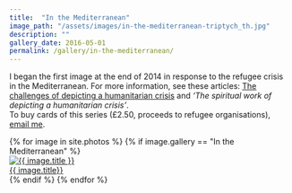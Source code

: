 ```yaml
---
title:  "In the Mediterranean"
image_path: "/assets/images/in-the-mediterranean-triptych_th.jpg"
description: ""
gallery_date: 2016-05-01
permalink: /gallery/in-the-mediterranean/
---
```


I began the first image at the end of 2014 in response to the refugee crisis in the Mediterranean. For more information, see these articles: [The challenges of depicting a humanitarian crisis](http://www.oxford.anglican.org/refugeetryptich/) and  *‘The spiritual work of depicting a humanitarian crisis’*.  
To buy cards of this series (£2.50, proceeds to refugee organisations), [email me](/contact/).

<div class="gallery">
  {% for image in site.photos %}
    {% if image.gallery == "In the Mediterranean" %}
    <div class="gallery-box-large">
        <a href="{{ image.image_path }}.jpg" class="galleryphoto" data-lightbox="mediterranean" data-title="{{ image.title}}"><img src="{{ image.image_path }}_th.jpg" alt="{{ image.title }}"></a>
        <figcaption><a href="{{ image.image_path }}.jpg" class="galleryphoto" data-lightbox="mediterranean" data-title="{{ image.title}}">{{ image.title}}</a></figcaption>
    </div>
    {% endif %}
  {% endfor %}
</div>